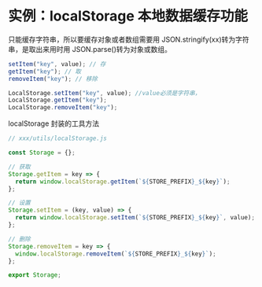 # 实例：localStorage 本地数据缓存功能

只能缓存字符串，所以要缓存对象或者数组需要用 JSON.stringify(xx)转为字符串，是取出来用时用 JSON.parse()转为对象或数组。

```js
setItem("key", value); // 存
getItem("key"); // 取
removeItem("key"); // 移除

LocalStorage.setItem("key", value); //value必须是字符串，
LocalStorage.getItem("key");
LocalStorage.removeItem("key");
```

localStorage 封装的工具方法

```js
// xxx/utils/localStorage.js

const Storage = {};

// 获取
Storage.getItem = key => {
  return window.localStorage.getItem(`${STORE_PREFIX}_${key}`);
};

// 设置
Storage.setItem = (key, value) => {
  return window.localStorage.setItem(`${STORE_PREFIX}_${key}`, value);
};

// 删除
Storage.removeItem = key => {
  window.localStorage.removeItem(`${STORE_PREFIX}_${key}`);
};

export Storage;
```
